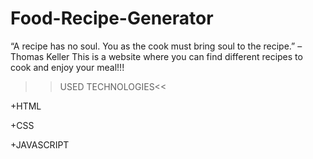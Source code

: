 # Food-Recipe-Generator
“A recipe has no soul. You as the cook must bring soul to the recipe.” – Thomas Keller
This is a website where you can find different recipes to cook and enjoy your meal!!!
>>USED TECHNOLOGIES<<

+HTML

+CSS

+JAVASCRIPT
